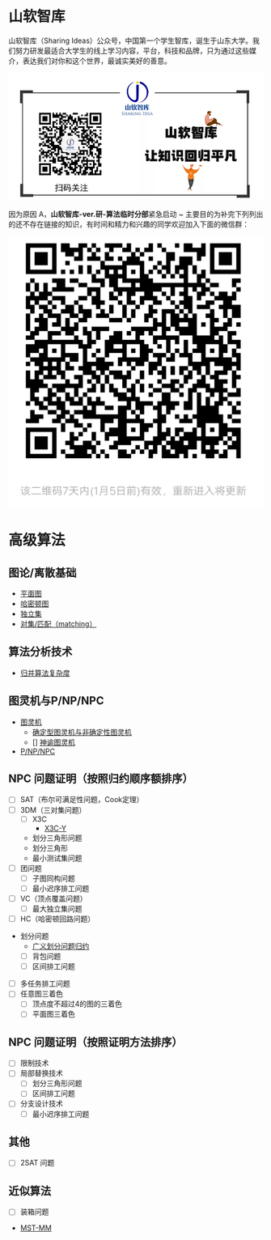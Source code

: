 # 山软智库

山软智库（Sharing Ideas）公众号，中国第一个学生智库，诞生于山东大学。我们努力研发最适合大学生的线上学习内容，平台，科技和品牌，只为通过这些媒介，表达我们对你和这个世界，最诚实美好的善意。

![](./fig/sharingidea.png)

因为原因 A，**山软智库-ver.研-算法临时分部**紧急启动 ~ 主要目的为补完下列列出的还不存在链接的知识，有时间和精力和兴趣的同学欢迎加入下面的微信群：

![](./fig/group.png)



# 高级算法


## 图论/离散基础

 - [平面图](./GraphTheory/1.html)
 - [哈密顿图](./GraphTheory/2.html)
 - [独立集](./GraphTheory/3.html)
 - [对集/匹配（matching）](./GraphTheory/4.html)


## 算法分析技术

 - [归并算法复杂度](https://sailist.github.io/AdAlgo/doc/1.html)


## 图灵机与P/NP/NPC
 - [图灵机](./turing/1.html)
   - [确定型图灵机与非确定性图灵机](./turing/2.html)
   - [] [神谕图灵机](./turing/3.html)
 - [P/NP/NPC]()

## NPC 问题证明（按照归约顺序额排序）

 - [ ] SAT（布尔可满足性问题，Cook定理）
 - [ ] 3DM（三对集问题）
   - [ ] X3C 
     - [X3C-Y](./doc/3.html)
   - 划分三角形问题
   - 划分三角形
   - 最小测试集问题
 - [ ] 团问题
   - [ ] 子图同构问题
   - [ ] 最小迟序排工问题
 - [ ] VC（顶点覆盖问题）
   - [ ] 最大独立集问题
 - [ ] HC（哈密顿回路问题）
 - 划分问题
   - [广义划分问题归约](./doc/2.html)
   - [ ] 背包问题
   - [ ] 区间排工问题
 - [ ] 多任务排工问题
 - [ ] 任意图三着色
   - [ ] 顶点度不超过4的图的三着色
   - [ ] 平面图三着色

## NPC 问题证明（按照证明方法排序）
 - [ ] 限制技术
 - [ ] 局部替换技术
   - [ ] 划分三角形问题
   - [ ] 区间排工问题
 - [ ] 分支设计技术
   - [ ] 最小迟序排工问题

## 其他
 - [ ] 2SAT 问题

## 近似算法
 - [ ] 装箱问题 
 - [MST-MM](https://sailist.github.io/AdAlgo/doc/4.html)
